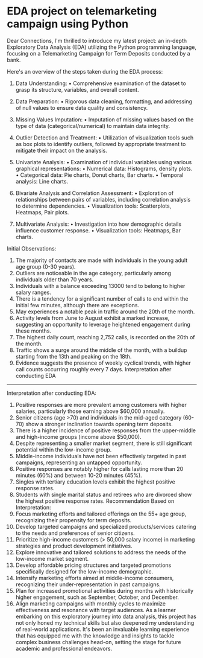 # EDA project on telemarketing campaign using Python
Dear Connections,
I'm thrilled to introduce my latest project: an in-depth Exploratory Data Analysis (EDA) utilizing the Python programming language, focusing on a Telemarketing Campaign for Term Deposits conducted by a bank.

Here's an overview of the steps taken during the EDA process:

1.	Data Understanding:
•	Comprehensive examination of the dataset to grasp its structure, variables, and overall content.

3.	Data Preparation:
•	Rigorous data cleaning, formatting, and addressing of null values to ensure data quality and consistency.

5.	Missing Values Imputation:
•	Imputation of missing values based on the type of data (categorical/numerical) to maintain data integrity.

7.	Outlier Detection and Treatment:
•	Utilization of visualization tools such as box plots to identify outliers, followed by appropriate treatment to mitigate their impact on the analysis.

9.	Univariate Analysis:
•	Examination of individual variables using various graphical representations:
•	Numerical data: Histograms, density plots.
•	Categorical data: Pie charts, Donut charts, Bar charts.
•	Temporal analysis: Line charts.

11.	Bivariate Analysis and Correlation Assessment:
•	Exploration of relationships between pairs of variables, including correlation analysis to determine dependencies.
•	Visualization tools: Scatterplots, Heatmaps, Pair plots.

13.	Multivariate Analysis:
•	Investigation into how demographic details influence customer response.
•	Visualization tools: Heatmaps, Bar charts.

Initial Observations:

1.	The majority of contacts are made with individuals in the young adult age group (0-30 years).
2.	Outliers are noticeable in the age category, particularly among individuals older than 70 years.
3.	Individuals with a balance exceeding 13000 tend to belong to higher salary ranges.
4.	There is a tendency for a significant number of calls to end within the initial few minutes, although there are exceptions.
5.	May experiences a notable peak in traffic around the 20th of the month.
6.	Activity levels from June to August exhibit a marked increase, suggesting an opportunity to leverage heightened engagement during these months.
7.	The highest daily count, reaching 2,752 calls, is recorded on the 20th of the month.
8.	Traffic shows a surge around the middle of the month, with a buildup starting from the 13th and peaking on the 18th.
9.	Evidence suggests the presence of weekly cyclical trends, with higher call counts occurring roughly every 7 days.
Interpretation after conducting EDA


________________________________________
Interpretation after conducting EDA:
1.	Positive responses are more prevalent among customers with higher salaries, particularly those earning above $60,000 annually.
2.	Senior citizens (age >70) and individuals in the mid-aged category (60-70) show a stronger inclination towards opening term deposits.
3.	There is a higher incidence of positive responses from the upper-middle and high-income groups (income above $50,000).
4.	Despite representing a smaller market segment, there is still significant potential within the low-income group.
5.	Middle-income individuals have not been effectively targeted in past campaigns, representing an untapped opportunity.
6.	Positive responses are notably higher for calls lasting more than 20 minutes (60%) and between 10-20 minutes (45%).
7.	Singles with tertiary education levels exhibit the highest positive response rates.
8.	Students with single marital status and retirees who are divorced show the highest positive response rates.
Recommendation Based on Interpretation:
1.	Focus marketing efforts and tailored offerings on the 55+ age group, recognizing their propensity for term deposits.
2.	Develop targeted campaigns and specialized products/services catering to the needs and preferences of senior citizens.
3.	Prioritize high-income customers (> 50,000 salary income) in marketing strategies and product development initiatives.
4.	Explore innovative and tailored solutions to address the needs of the low-income market segment.
5.	Develop affordable pricing structures and targeted promotions specifically designed for the low-income demographic.
6.	Intensify marketing efforts aimed at middle-income consumers, recognizing their under-representation in past campaigns.
7.	Plan for increased promotional activities during months with historically higher engagement, such as September, October, and December.
8.	Align marketing campaigns with monthly cycles to maximize effectiveness and resonance with target audiences.
As a learner embarking on this exploratory journey into data analysis, this project has not only honed my technical skills but also deepened my understanding of real-world applications. It's been an invaluable learning experience that has equipped me with the knowledge and insights to tackle complex business challenges head-on, setting the stage for future academic and professional endeavors.



